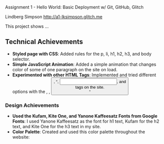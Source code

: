 Assignment 1 - Hello World: Basic Deployment w/ Git, GitHub, Glitch

Lindberg Simpson
http://a1-lksimpson.glitch.me

This project shows ...

## Technical Achievements
- **Styled page with CSS**: Added rules for the p, li, h1, h2, h3, and body selector.
- **Simple JavaScript Animation**: Added a simple animation that changes color of some of one paragraph on the site on load.
- **Experimented with other HTML Tags**: Implemented and tried different options with the <img>, <a>, <button>, <q>, <input>, and <div> tags on the site.

### Design Achievements
- **Used the Kufam, Kite One, and Yanone Kaffeesatz Fonts from Google Fonts**: I used Yanone Kaffeesatz as the font for h1 text, Kufam for the h2 text, and Kite One for the h3 text in my site.
- **Color Palette**: Created and used this color palette throughout the website:
